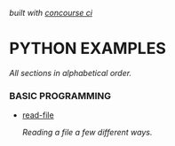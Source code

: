 _built with
[concourse ci](https://github.com/JeffDeCola/my-python-examples/blob/master/ci-README.md)_

# PYTHON EXAMPLES

_All sections in alphabetical order._

### BASIC PROGRAMMING

* [read-file](https://github.com/JeffDeCola/my-python-examples/tree/master/basic-programming/read-file)

  _Reading a file a few different ways._
